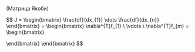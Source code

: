 (Матрица Якоби)

$$
J = \begin{bmatrix}
\frac{df}{dx_{1}} \dots \frac{df}{dx_{n}}
\end{bmatrix} = \begin{bmatrix}
\nabla^{T}f_{1} \\
\vdots  \\
\nabla^{T}f_{m} = \begin{bmatrix}

\end{bmatrix}
\end{bmatrix}
$$